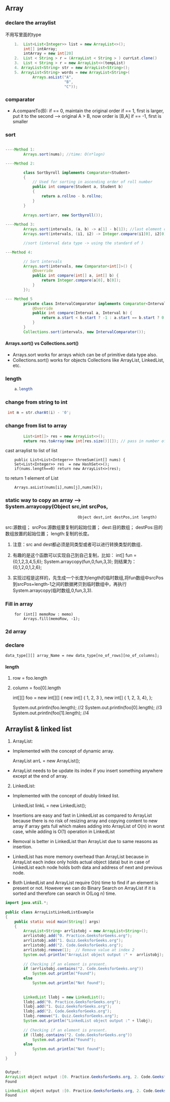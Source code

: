 ## Array

### declare the arraylist

不用写里面的type

```java
    1.	List<List<Integer>> list = new ArrayList<>();
    	int[] intArray; 
    	intArray = new int[20]
    2.  List < String > r = (ArrayList < String > ) currLst.clone()
    3.  List < String > r = new ArrayList<>(tempList)					--> initialize with templist
    4. ArrayList<String> str = new ArrayList<String>();
    5. ArrayList<String> words = new ArrayList<String>(
            Arrays.asList("A",
                          "B",
                          "C"));
```

### comparator

- A.compareTo(B): if == 0, maintain the original order
                  if == 1, first is larger, put it to the second --> original A > B, now order is [B,A]
                  if == -1, first is smaller


### sort

```java

----Method 1:
        Arrays.sort(nums); //time: O(n*logn)

----Method 2:

        class Sortbyroll implements Comparator<Student> 
        { 
            // Used for sorting in ascending order of roll number 
            public int compare(Student a, Student b) 
            { 
                return a.rollno - b.rollno; 
            } 
        } 
      
        Arrays.sort(arr, new Sortbyroll()); 
  
----Method 3:
        Arrays.sort(intervals, (a, b) -> a[1] - b[1]); //last element of interval
        Arrays.sort(intervals, (i1, i2) -> Integer.compare(i1[0], i2[0])); //first elem of interval

        //sort (interval data type -> using the standard of )

---Method 4:   

        // Sort intervals
        Arrays.sort(intervals, new Comparator<int[]>() {
            @Override
            public int compare(int[] a, int[] b) {
                return Integer.compare(a[0], b[0]);
            }
        });

--- Method 5
        private class IntervalComparator implements Comparator<Interval> {
            @Override
            public int compare(Interval a, Interval b) {
                return a.start < b.start ? -1 : a.start == b.start ? 0 : 1;
            }
        }
        Collections.sort(intervals, new IntervalComparator());

```


#### Arrays.sort() vs Collections.sort()
- Arrays.sort works for arrays which can be of primitive data type also. 
- Collections.sort() works for objects Collections like ArrayList, LinkedList, etc.


### length
```java
	a.length
```


### change from string to int
```java
 int m = str.charAt(i) - '0';
 ```


### change from list to array
```java
        List<int[]> res = new ArrayList<>();
        return res.toArray(new int[res.size()][]); // pass in number of elements in the list.

 ```

cast arraylist to list of list

        public List<List<Integer>> threeSum(int[] nums) {
        Set<List<Integer>> res  = new HashSet<>();
        if(nums.length==0) return new ArrayList<>(res);


to return 1 element of List

        Arrays.asList(nums[i],nums[j],nums[k]);


### static way to copy an array --> System.arraycopy(Object src,int srcPos,
									Object dest,int destPos,int length)

src:源数组；		srcPos:源数组要复制的起始位置；
dest:目的数组；	destPos:目的数组放置的起始位置；		length:复制的长度。

1. 注意：src and dest都必须是同类型或者可以进行转换类型的数组．
2. 有趣的是这个函数可以实现自己到自己复制，比如：
	int[] fun ={0,1,2,3,4,5,6}; 
	System.arraycopy(fun,0,fun,3,3);
	则结果为：{0,1,2,0,1,2,6};

3. 实现过程是这样的，先生成一个长度为length的临时数组,将fun数组中srcPos 
	到srcPos+length-1之间的数据拷贝到临时数组中，再执行System.arraycopy(临时数组,0,fun,3,3).

### Fill in array

        for (int[] memoRow : memo)
            Arrays.fill(memoRow, -1);

### 2d array 

### declare


    data_type[][] array_Name = new data_type[no_of_rows][no_of_columns];





#### length

1. row = foo.length
2. column = foo[0].length


    int[][] foo = new int[][] {
        new int[] { 1, 2, 3 },
        new int[] { 1, 2, 3, 4},
    };

    System.out.println(foo.length); //2
    System.out.println(foo[0].length); //3
    System.out.println(foo[1].length); //4


## Arraylist & linked list
1. ArrayList:

- Implemented with the concept of dynamic array.

    ArrayList<Type> arrL = new ArrayList<Type>();

- ArrayList needs to be update its index if you insert something anywhere except at the end of array.

2. LinkedList:
- Implemented with the concept of doubly linked list.

    LinkedList<Type> linkL = new LinkedList<Type>();


- Insertions are easy and fast in LinkedList as compared to ArrayList because there is no risk of resizing array and copying content to new array if array gets full which makes adding into ArrayList of O(n) in worst case, while adding is O(1) operation in LinkedList
 
- Removal is better in LinkedList than ArrayList due to same reasons as insertion.
- LinkedList has more memory overhead than ArrayList because in ArrayList each index only holds actual object (data) but in case of LinkedList each node holds both data and address of next and previous node.

- Both LinkedList and ArrayList require O(n) time to find if an element is present or not. However we can do Binary Search on ArrayList if it is sorted and therefore can search in O(Log n) time.

```java
import java.util.*;
  
public class ArrayListLinkedListExample 
{ 
    public static void main(String[] args) 
    { 
        ArrayList<String> arrlistobj = new ArrayList<String>(); 
        arrlistobj.add("0. Practice.GeeksforGeeks.org"); 
        arrlistobj.add("1. Quiz.GeeksforGeeks.org"); 
        arrlistobj.add("2. Code.GeeksforGeeks.org"); 
        arrlistobj.remove(1);  // Remove value at index 2 
        System.out.println("ArrayList object output :" +  arrlistobj); 
  
        // Checking if an element is present. 
        if (arrlistobj.contains("2. Code.GeeksforGeeks.org")) 
            System.out.println("Found"); 
        else
            System.out.println("Not found"); 
  
  
        LinkedList llobj = new LinkedList(); 
        llobj.add("0. Practice.GeeksforGeeks.org"); 
        llobj.add("1. Quiz.GeeksforGeeks.org"); 
        llobj.add("2. Code.GeeksforGeeks.org"); 
        llobj.remove("1. Quiz.GeeksforGeeks.org"); 
        System.out.println("LinkedList object output :" + llobj); 
  
        // Checking if an element is present. 
        if (llobj.contains("2. Code.GeeksforGeeks.org")) 
            System.out.println("Found"); 
        else
            System.out.println("Not found"); 
    } 
} 


Output:
ArrayList object output :[0. Practice.GeeksforGeeks.org, 2. Code.GeeksforGeeks.org]
Found

LinkedList object output :[0. Practice.GeeksforGeeks.org, 2. Code.GeeksforGeeks.org]
Found
```


